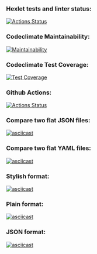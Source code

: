 ### Hexlet tests and linter status:
[![Actions Status](https://github.com/constvict/frontend-project-46/workflows/hexlet-check/badge.svg)](https://github.com/constvict/frontend-project-46/actions)
### Codeclimate Maintainability:
[![Maintainability](https://api.codeclimate.com/v1/badges/f4bca26ec6a2a71e627e/maintainability)](https://codeclimate.com/github/constvict/frontend-project-46/maintainability)
### Codeclimate Test Coverage:
[![Test Coverage](https://api.codeclimate.com/v1/badges/f4bca26ec6a2a71e627e/test_coverage)](https://codeclimate.com/github/constvict/frontend-project-46/test_coverage)
### Github Actions:
[![Actions Status](https://github.com/constvict/frontend-project-46/actions/workflows/main.yml/badge.svg)](https://github.com/constvict/frontend-project-46/actions/workflows/main.yml)

### Compare two flat JSON files:
[![asciicast](https://asciinema.org/a/NyAUEINyTYujOfVzbxpETmkQc.svg)](https://asciinema.org/a/NyAUEINyTYujOfVzbxpETmkQc)

### Compare two flat YAML files:
[![asciicast](https://asciinema.org/a/MoUCaA5wl3RD9uRUDb6pdmnVC.svg)](https://asciinema.org/a/MoUCaA5wl3RD9uRUDb6pdmnVC)

### Stylish format:
[![asciicast](https://asciinema.org/a/xVYxK4uFkzb0e7Lxg0ex0DuJx.svg)](https://asciinema.org/a/xVYxK4uFkzb0e7Lxg0ex0DuJx)

### Plain format:
[![asciicast](https://asciinema.org/a/meAmngLHrzwD6fLLSFhACVUgm.svg)](https://asciinema.org/a/meAmngLHrzwD6fLLSFhACVUgm)

### JSON format:
[![asciicast](https://asciinema.org/a/COrSFsTd8Ido2cQuwzehb3MMS.svg)](https://asciinema.org/a/COrSFsTd8Ido2cQuwzehb3MMS)